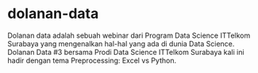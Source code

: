 # dolanan-data

Dolanan data adalah sebuah webinar dari Program Data Science ITTelkom Surabaya yang mengenalkan hal-hal yang ada di dunia Data Science.
Dolanan Data #3 bersama Prodi Data Science ITTelkom Surabaya kali ini hadir dengan tema Preprocessing: Excel vs Python.
